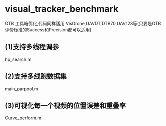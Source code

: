 # visual_tracker_benchmark
OTB 工具箱优化,代码同样适用 VisDrone,UAVDT,DTB70,UAV123等(只要是OTB评价标准的Success和Precision都可以适用)

## (1)支持多线程调参
hp_search.m

## (2)支持多线跑数据集
main_parpool.m

## (3)可视化每一个视频的位置误差和重叠率
Curve_perform.m
